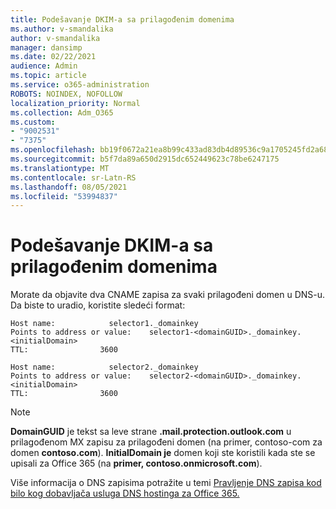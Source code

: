 ```yaml
---
title: Podešavanje DKIM-a sa prilagođenim domenima
ms.author: v-smandalika
author: v-smandalika
manager: dansimp
ms.date: 02/22/2021
audience: Admin
ms.topic: article
ms.service: o365-administration
ROBOTS: NOINDEX, NOFOLLOW
localization_priority: Normal
ms.collection: Adm_O365
ms.custom:
- "9002531"
- "7375"
ms.openlocfilehash: bb19f0672a21ea8b99c433ad83db4d89536c9a1705245fd2a683471170ab51ee
ms.sourcegitcommit: b5f7da89a650d2915dc652449623c78be6247175
ms.translationtype: MT
ms.contentlocale: sr-Latn-RS
ms.lasthandoff: 08/05/2021
ms.locfileid: "53994837"
---
```

# <a name="set-up-dkim-with-custom-domains"></a>Podešavanje DKIM-a sa prilagođenim domenima

Morate da objavite dva CNAME zapisa za svaki prilagođeni domen u DNS-u. Da biste to uradio, koristite sledeći format:

```console
Host name:            selector1._domainkey
Points to address or value:    selector1-<domainGUID>._domainkey.<initialDomain>
TTL:                3600

Host name:            selector2._domainkey
Points to address or value:    selector2-<domainGUID>._domainkey.<initialDomain>
TTL:                3600
```
> [!NOTE]
> **DomainGUID** je tekst sa leve strane **.mail.protection.outlook.com** u prilagođenom MX zapisu za prilagođeni domen (na primer, contoso-com za domen **contoso.com**). **InitialDomain je** domen koji ste koristili kada ste se upisali za Office 365 (na **primer, contoso.onmicrosoft.com**).

Više informacija o DNS zapisima potražite u temi [Pravljenje DNS zapisa kod bilo kog dobavljača usluga DNS hostinga za Office 365.](https://docs.microsoft.com/microsoft-365/admin/get-help-with-domains/create-dns-records-at-any-dns-hosting-provider)